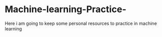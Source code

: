 # Machine-learning-Practice-
Here i am going to keep some personal resources to practice in machine learning
